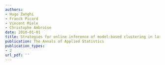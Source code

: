 ```yaml
---
authors: 
- Hugo Zanghi
- Franck Picard
- Vincent Miele
- Christophe Ambroise
date: 2010-01-01
title: Strategies for online inference of model-based clustering in large and growing networks
publication: The Annals of Applied Statistics
publication_types:
- 2
url_pdf: ''
---
```

